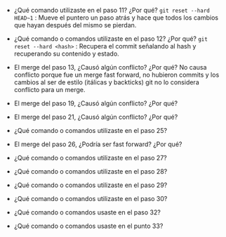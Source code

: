 - ¿Qué comando utilizaste en el paso 11? ¿Por qué?
`git reset --hard HEAD~1` :  Mueve el puntero un paso atrás y hace que todos los cambios que hayan después del mismo se pierdan.

- ¿Qué comando o comandos utilizaste en el paso 12? ¿Por qué?
`git reset --hard <hash>` : Recupera el commit señalando al hash y recuperando su contenido y estado.

- El merge del paso 13, ¿Causó algún conflicto? ¿Por qué?
No causa conflicto porque fue un merge fast forward, no hubieron commits y los cambios al ser de estilo (itálicas y backticks) git no lo considera conflicto para un merge.

- El merge del paso 19, ¿Causó algún conflicto? ¿Por qué?


- El merge del paso 21, ¿Causó algún conflicto? ¿Por qué?


- ¿Qué comando o comandos utilizaste en el paso 25?


- El merge del paso 26, ¿Podría ser fast forward? ¿Por qué?


- ¿Qué comando o comandos utilizaste en el paso 27?


- ¿Qué comando o comandos utilizaste en el paso 28?


- ¿Qué comando o comandos utilizaste en el paso 29?


- ¿Qué comando o comandos utilizaste en el paso 30?


- ¿Qué comando o comandos usaste en el paso 32?


- ¿Qué comando o comandos usaste en el punto 33?
